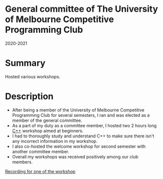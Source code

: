 # General committee of The University of Melbourne Competitive Programming Club
2020-2021

# Summary
Hosted various workshops.

# Description
- After being a member of the University of Melbourne Competitive Programming Club for several semesters, I ran and was elected as a member of the general committee.
- As a part of my duty as a committee member, I hosted two 2 hours long [C++](../skills/cpp.md) workshop aimed at beginners.
- I had to thoroughly study and understand C++ to make sure there isn't any incorrect information in my workshop.
- I also co-hosted the welcome workshop for second semester with another committee member.
- Overall my workshops was received positively among our club members.

[Recording for one of the workshop](https://www.youtube.com/watch?v=tM_KfYcfS4M)
